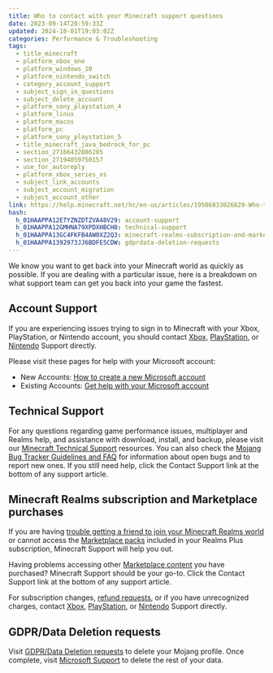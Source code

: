 ```yaml
---
title: Who to contact with your Minecraft support questions
date: 2023-09-14T20:59:33Z
updated: 2024-10-01T19:03:02Z
categories: Performance & Troubleshooting
tags:
  - title_minecraft
  - platform_xbox_one
  - platform_windows_10
  - platform_nintendo_switch
  - category_account_support
  - subject_sign_in_questions
  - subject_delete_account
  - platform_sony_playstation_4
  - platform_linux
  - platform_macos
  - platform_pc
  - platform_sony_playstation_5
  - title_minecraft_java_bedrock_for_pc
  - section_27166432886285
  - section_27194059750157
  - use_for_autoreply
  - platform_xbox_series_xs
  - subject_link_accounts
  - subject_account_migration
  - subject_account_other
link: https://help.minecraft.net/hc/en-us/articles/19506833026829-Who-to-contact-with-your-Minecraft-support-questions
hash:
  h_01HAAPPA12ETYZNZDTZVA48V29: account-support
  h_01HAAPPA12GMHNA79XPDXHBCH0: technical-support
  h_01HAAPPA13GC4FKFB4AW0XZ2Q3: minecraft-realms-subscription-and-marketplace-purchases
  h_01HAAPPA1392973JJ6BDFE5CDW: gdprdata-deletion-requests
---
```


We know you want to get back into your Minecraft world as quickly as possible. If you are dealing with a particular issue, here is a breakdown on what support team can get you back into your game the fastest.

## Account Support

If you are experiencing issues trying to sign in to Minecraft with your Xbox, PlayStation, or Nintendo account, you should contact [Xbox](https://support.xbox.com/en-US), [PlayStation](https://www.playstation.com/en-us/support/), or [Nintendo](https://en-americas-support.nintendo.com/) Support directly.

Please visit these pages for help with your Microsoft account:

- New Accounts: [How to create a new Microsoft account](https://support.microsoft.com/en-us/account-billing/how-to-create-a-new-microsoft-account-a84675c3-3e9e-17cf-2911-3d56b15c0aaf)
- Existing Accounts: [Get help with your Microsoft account](https://support.microsoft.com/en-us/account-billing/get-help-with-your-microsoft-account-ace6f3b3-e2d3-aeb1-6b96-d2e9e7e52133)

## Technical Support

For any questions regarding game performance issues, multiplayer and Realms help, and assistance with download, install, and backup, please visit our [Minecraft Technical Support](https://help.minecraft.net/hc/en-us/categories/12617297898381) resources. You can also check the [Mojang Bug Tracker Guidelines and FAQ](./Mojang-Bug-Tracker-Guidelines-and-FAQ.md) for information about open bugs and to report new ones. If you still need help, click the Contact Support link at the bottom of any support article.

## Minecraft Realms subscription and Marketplace purchases

If you are having [trouble getting a friend to join your Minecraft Realms world](../Create-or-Join-Realms/How-to-Join-a-Friend-s-Minecraft-Bedrock-Edition-Realm.md) or cannot access the [Marketplace packs](../Marketplace-Troubleshooting/How-to-Find-Content-Missing-from-Minecraft-Marketplace.md) included in your Realms Plus subscription, Minecraft Support will help you out.

Having problems accessing other [Marketplace content](../Marketplace-Troubleshooting/How-to-Get-Help-With-Missing-Minecoins-in-Minecraft-Marketplace.md) you have purchased? Minecraft Support should be your go-to. Click the Contact Support link at the bottom of any support article.

For subscription changes, [refund requests](../Buying-Minecraft-Games/Minecraft-Refund-Policy.md), or if you have unrecognized charges, contact [Xbox](https://support.xbox.com/en-US), [PlayStation](https://www.playstation.com/en-us/support/), or [Nintendo](https://en-americas-support.nintendo.com/) Support directly.

## GDPR/Data Deletion requests

Visit [GDPR/Data Deletion requests](https://www.minecraft.net/en-us/privacy/gdpr) to delete your Mojang profile. Once complete, visit [Microsoft Support](https://support.microsoft.com/en-us/contactus) to delete the rest of your data.
